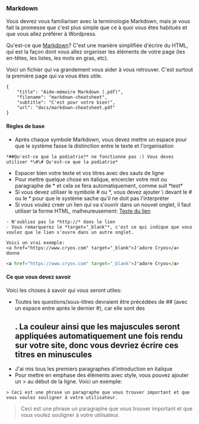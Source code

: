 ### Markdown

Vous devrez vous familiariser avec la terminologie Markdown, mais je vous fait la promesse que c'est plus simple que ce à quoi vous êtes habitués et que vous allez préférer à Wordpress.

Qu'est-ce que [Markdown](https://learn.getgrav.org/content/markdown)? C'est une manière simplifiée d'écrire du HTML, qui est la façon dont vous allez organiser les éléments de votre page (les en-têtes, les listes, les mots en gras, etc). 

Voici un fichier qui va grandement vous aider à vous retrouver. C'est surtout la première page qui va vous êtes utile.

```download|span-3
{
    "title": "Aide-mémoire Markdown (.pdf)",
    "filename": "markdown-cheatsheet",
    "subtitle": "C'est pour votre bien!",
    "url": "docs/markdown-cheatsheet.pdf"
}
```
#### Règles de base

- Après chaque symbole Markdown, vous devez mettre un espace pour que le système fasse la distinction entre le texte et l'organisation

```hint|warning
*##Qu'est-ce que la podiatrie?* ne fonctionne pas :) Vous devez utiliser *\#\# Qu'est-ce que la podiatrie*
```

- Espacer bien votre texte et vos titres avec des sauts de ligne
- Pour mettre quelque chose en italique, encercler votre mot ou paragraphe de \* et cela se fera automatiquement, comme suit \*test\*
- Si vous devez utiliser le symbole \# ou \*, vous devez ajouter \ devant le \# ou le \* pour que le système sache qu'il ne doit pas l'interpréter
- Si vous voulez creér un lien qui va s'ouvrir dans un nouvel onglet, il faut utiliser la forme HTML, malheureusement: <a href="http://votrelien.ca" target="_blank">Texte du lien</a>

```hint|directive
- N'oubliez pas le *http://* dans le lien
- Vous remarquerez le *target="_blank"*, c'est ce qui indique que vous voulez que le lien s'ouvre dans un autre onglet.

Voici un vrai exemple:
<a href="https://www.cryos.com" target="_blank">J'adore Cryos</a> donne 
```
```html
<a href="https://www.cryos.com" target="_blank">J'adore Cryos</a>
```

#### Ce que vous devez savoir

Voici les choses à savoir qui vous seront utiles:

- Toutes les questions/sous-titres devraient être précédées de \#\# (avec un espace entre après le dernier \#), car elle sont des <h2>. La couleur ainsi que les majuscules seront appliquées **automatiquement** une fois rendu sur votre site, donc vous devriez écrire ces titres en **minuscules**
- J'ai mis tous les premiers paragraphes d'introduction en italique
- Pour mettre en emphase des éléments avec style, vous pouvez ajouter un \> au début de la ligne. Voici un exemple:

```
> Ceci est une phrase un paragraphe que vous trouver important et que vous voulez souligner à votre utilisateur.
```

> Ceci est une phrase un paragraphe que vous trouver important et que vous voulez souligner à votre utilisateur.